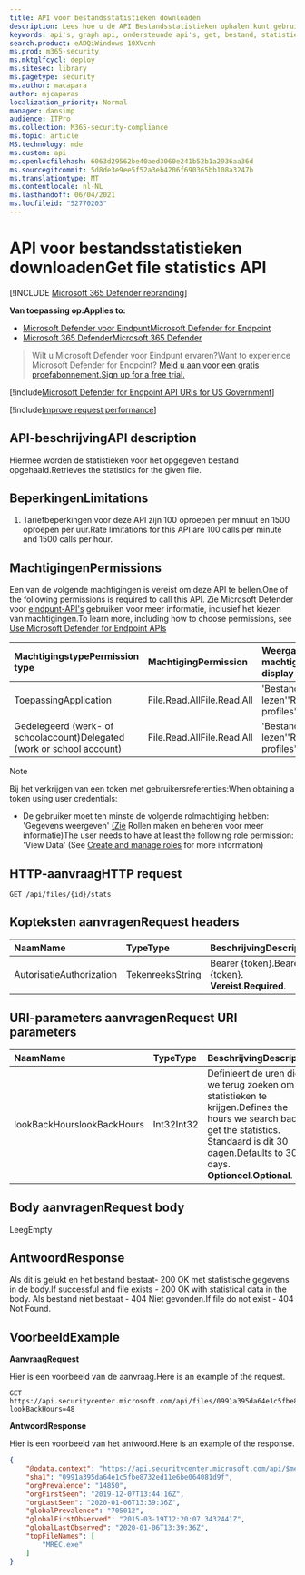 ```yaml
---
title: API voor bestandsstatistieken downloaden
description: Lees hoe u de API Bestandsstatistieken ophalen kunt gebruiken om de statistieken voor het opgegeven bestand op te halen in Microsoft Defender voor Eindpunt.
keywords: api's, graph api, ondersteunde api's, get, bestand, statistieken
search.product: eADQiWindows 10XVcnh
ms.prod: m365-security
ms.mktglfcycl: deploy
ms.sitesec: library
ms.pagetype: security
ms.author: macapara
author: mjcaparas
localization_priority: Normal
manager: dansimp
audience: ITPro
ms.collection: M365-security-compliance
ms.topic: article
MS.technology: mde
ms.custom: api
ms.openlocfilehash: 6063d29562be40aed3060e241b52b1a2936aa36d
ms.sourcegitcommit: 5d8de3e9ee5f52a3eb4206f690365bb108a3247b
ms.translationtype: MT
ms.contentlocale: nl-NL
ms.lasthandoff: 06/04/2021
ms.locfileid: "52770203"
---
```

# <a name="get-file-statistics-api"></a><span data-ttu-id="0bdec-104">API voor bestandsstatistieken downloaden</span><span class="sxs-lookup"><span data-stu-id="0bdec-104">Get file statistics API</span></span>

[!INCLUDE [Microsoft 365 Defender rebranding](../../includes/microsoft-defender.md)]

<span data-ttu-id="0bdec-105">**Van toepassing op:**</span><span class="sxs-lookup"><span data-stu-id="0bdec-105">**Applies to:**</span></span>
- [<span data-ttu-id="0bdec-106">Microsoft Defender voor Eindpunt</span><span class="sxs-lookup"><span data-stu-id="0bdec-106">Microsoft Defender for Endpoint</span></span>](https://go.microsoft.com/fwlink/p/?linkid=2154037)
- [<span data-ttu-id="0bdec-107">Microsoft 365 Defender</span><span class="sxs-lookup"><span data-stu-id="0bdec-107">Microsoft 365 Defender</span></span>](https://go.microsoft.com/fwlink/?linkid=2118804)

> <span data-ttu-id="0bdec-108">Wilt u Microsoft Defender voor Eindpunt ervaren?</span><span class="sxs-lookup"><span data-stu-id="0bdec-108">Want to experience Microsoft Defender for Endpoint?</span></span> [<span data-ttu-id="0bdec-109">Meld u aan voor een gratis proefabonnement.</span><span class="sxs-lookup"><span data-stu-id="0bdec-109">Sign up for a free trial.</span></span>](https://www.microsoft.com/microsoft-365/windows/microsoft-defender-atp?ocid=docs-wdatp-exposedapis-abovefoldlink) 

[!include[Microsoft Defender for Endpoint API URIs for US Government](../../includes/microsoft-defender-api-usgov.md)]

[!include[Improve request performance](../../includes/improve-request-performance.md)]


## <a name="api-description"></a><span data-ttu-id="0bdec-110">API-beschrijving</span><span class="sxs-lookup"><span data-stu-id="0bdec-110">API description</span></span>
<span data-ttu-id="0bdec-111">Hiermee worden de statistieken voor het opgegeven bestand opgehaald.</span><span class="sxs-lookup"><span data-stu-id="0bdec-111">Retrieves the statistics for the given file.</span></span>


## <a name="limitations"></a><span data-ttu-id="0bdec-112">Beperkingen</span><span class="sxs-lookup"><span data-stu-id="0bdec-112">Limitations</span></span>
1. <span data-ttu-id="0bdec-113">Tariefbeperkingen voor deze API zijn 100 oproepen per minuut en 1500 oproepen per uur.</span><span class="sxs-lookup"><span data-stu-id="0bdec-113">Rate limitations for this API are 100 calls per minute and 1500 calls per hour.</span></span>


## <a name="permissions"></a><span data-ttu-id="0bdec-114">Machtigingen</span><span class="sxs-lookup"><span data-stu-id="0bdec-114">Permissions</span></span>
<span data-ttu-id="0bdec-115">Een van de volgende machtigingen is vereist om deze API te bellen.</span><span class="sxs-lookup"><span data-stu-id="0bdec-115">One of the following permissions is required to call this API.</span></span> <span data-ttu-id="0bdec-116">Zie Microsoft Defender voor [eindpunt-API's](apis-intro.md) gebruiken voor meer informatie, inclusief het kiezen van machtigingen.</span><span class="sxs-lookup"><span data-stu-id="0bdec-116">To learn more, including how to choose permissions, see [Use Microsoft Defender for Endpoint APIs](apis-intro.md)</span></span>

<span data-ttu-id="0bdec-117">Machtigingstype</span><span class="sxs-lookup"><span data-stu-id="0bdec-117">Permission type</span></span> |   <span data-ttu-id="0bdec-118">Machtiging</span><span class="sxs-lookup"><span data-stu-id="0bdec-118">Permission</span></span>  |   <span data-ttu-id="0bdec-119">Weergavenaam machtiging</span><span class="sxs-lookup"><span data-stu-id="0bdec-119">Permission display name</span></span>
:---|:---|:---
<span data-ttu-id="0bdec-120">Toepassing</span><span class="sxs-lookup"><span data-stu-id="0bdec-120">Application</span></span> |   <span data-ttu-id="0bdec-121">File.Read.All</span><span class="sxs-lookup"><span data-stu-id="0bdec-121">File.Read.All</span></span> | <span data-ttu-id="0bdec-122">'Bestandsprofielen lezen'</span><span class="sxs-lookup"><span data-stu-id="0bdec-122">'Read file profiles'</span></span>
<span data-ttu-id="0bdec-123">Gedelegeerd (werk- of schoolaccount)</span><span class="sxs-lookup"><span data-stu-id="0bdec-123">Delegated (work or school account)</span></span> | <span data-ttu-id="0bdec-124">File.Read.All</span><span class="sxs-lookup"><span data-stu-id="0bdec-124">File.Read.All</span></span> | <span data-ttu-id="0bdec-125">'Bestandsprofielen lezen'</span><span class="sxs-lookup"><span data-stu-id="0bdec-125">'Read file profiles'</span></span>

>[!Note]
> <span data-ttu-id="0bdec-126">Bij het verkrijgen van een token met gebruikersreferenties:</span><span class="sxs-lookup"><span data-stu-id="0bdec-126">When obtaining a token using user credentials:</span></span>
>- <span data-ttu-id="0bdec-127">De gebruiker moet ten minste de volgende rolmachtiging hebben: 'Gegevens weergeven' [(Zie](user-roles.md) Rollen maken en beheren voor meer informatie)</span><span class="sxs-lookup"><span data-stu-id="0bdec-127">The user needs to have at least the following role permission: 'View Data' (See [Create and manage roles](user-roles.md) for more information)</span></span>

## <a name="http-request"></a><span data-ttu-id="0bdec-128">HTTP-aanvraag</span><span class="sxs-lookup"><span data-stu-id="0bdec-128">HTTP request</span></span>
```
GET /api/files/{id}/stats
```

## <a name="request-headers"></a><span data-ttu-id="0bdec-129">Kopteksten aanvragen</span><span class="sxs-lookup"><span data-stu-id="0bdec-129">Request headers</span></span>

<span data-ttu-id="0bdec-130">Naam</span><span class="sxs-lookup"><span data-stu-id="0bdec-130">Name</span></span> | <span data-ttu-id="0bdec-131">Type</span><span class="sxs-lookup"><span data-stu-id="0bdec-131">Type</span></span> | <span data-ttu-id="0bdec-132">Beschrijving</span><span class="sxs-lookup"><span data-stu-id="0bdec-132">Description</span></span>
:---|:---|:---
<span data-ttu-id="0bdec-133">Autorisatie</span><span class="sxs-lookup"><span data-stu-id="0bdec-133">Authorization</span></span> | <span data-ttu-id="0bdec-134">Tekenreeks</span><span class="sxs-lookup"><span data-stu-id="0bdec-134">String</span></span> | <span data-ttu-id="0bdec-135">Bearer {token}.</span><span class="sxs-lookup"><span data-stu-id="0bdec-135">Bearer {token}.</span></span> <span data-ttu-id="0bdec-136">**Vereist**.</span><span class="sxs-lookup"><span data-stu-id="0bdec-136">**Required**.</span></span>

## <a name="request-uri-parameters"></a><span data-ttu-id="0bdec-137">URI-parameters aanvragen</span><span class="sxs-lookup"><span data-stu-id="0bdec-137">Request URI parameters</span></span>

<span data-ttu-id="0bdec-138">Naam</span><span class="sxs-lookup"><span data-stu-id="0bdec-138">Name</span></span> | <span data-ttu-id="0bdec-139">Type</span><span class="sxs-lookup"><span data-stu-id="0bdec-139">Type</span></span> | <span data-ttu-id="0bdec-140">Beschrijving</span><span class="sxs-lookup"><span data-stu-id="0bdec-140">Description</span></span>
:---|:---|:---
<span data-ttu-id="0bdec-141">lookBackHours</span><span class="sxs-lookup"><span data-stu-id="0bdec-141">lookBackHours</span></span> | <span data-ttu-id="0bdec-142">Int32</span><span class="sxs-lookup"><span data-stu-id="0bdec-142">Int32</span></span> | <span data-ttu-id="0bdec-143">Definieert de uren die we terug zoeken om de statistieken te krijgen.</span><span class="sxs-lookup"><span data-stu-id="0bdec-143">Defines the hours we search back to get the statistics.</span></span> <span data-ttu-id="0bdec-144">Standaard is dit 30 dagen.</span><span class="sxs-lookup"><span data-stu-id="0bdec-144">Defaults to 30 days.</span></span> <span data-ttu-id="0bdec-145">**Optioneel**.</span><span class="sxs-lookup"><span data-stu-id="0bdec-145">**Optional**.</span></span>

## <a name="request-body"></a><span data-ttu-id="0bdec-146">Body aanvragen</span><span class="sxs-lookup"><span data-stu-id="0bdec-146">Request body</span></span>
<span data-ttu-id="0bdec-147">Leeg</span><span class="sxs-lookup"><span data-stu-id="0bdec-147">Empty</span></span>

## <a name="response"></a><span data-ttu-id="0bdec-148">Antwoord</span><span class="sxs-lookup"><span data-stu-id="0bdec-148">Response</span></span>
<span data-ttu-id="0bdec-149">Als dit is gelukt en het bestand bestaat- 200 OK met statistische gegevens in de body.</span><span class="sxs-lookup"><span data-stu-id="0bdec-149">If successful and file exists - 200 OK with statistical data in the body.</span></span> <span data-ttu-id="0bdec-150">Als bestand niet bestaat - 404 Niet gevonden.</span><span class="sxs-lookup"><span data-stu-id="0bdec-150">If file do not exist - 404 Not Found.</span></span>


## <a name="example"></a><span data-ttu-id="0bdec-151">Voorbeeld</span><span class="sxs-lookup"><span data-stu-id="0bdec-151">Example</span></span>

<span data-ttu-id="0bdec-152">**Aanvraag**</span><span class="sxs-lookup"><span data-stu-id="0bdec-152">**Request**</span></span>

<span data-ttu-id="0bdec-153">Hier is een voorbeeld van de aanvraag.</span><span class="sxs-lookup"><span data-stu-id="0bdec-153">Here is an example of the request.</span></span>

```http
GET https://api.securitycenter.microsoft.com/api/files/0991a395da64e1c5fbe8732ed11e6be064081d9f/stats?lookBackHours=48
```

<span data-ttu-id="0bdec-154">**Antwoord**</span><span class="sxs-lookup"><span data-stu-id="0bdec-154">**Response**</span></span>

<span data-ttu-id="0bdec-155">Hier is een voorbeeld van het antwoord.</span><span class="sxs-lookup"><span data-stu-id="0bdec-155">Here is an example of the response.</span></span>


```json
{
    "@odata.context": "https://api.securitycenter.microsoft.com/api/$metadata#microsoft.windowsDefenderATP.api.InOrgFileStats",
    "sha1": "0991a395da64e1c5fbe8732ed11e6be064081d9f",
    "orgPrevalence": "14850",
    "orgFirstSeen": "2019-12-07T13:44:16Z",
    "orgLastSeen": "2020-01-06T13:39:36Z",
    "globalPrevalence": "705012",
    "globalFirstObserved": "2015-03-19T12:20:07.3432441Z",
    "globalLastObserved": "2020-01-06T13:39:36Z",
    "topFileNames": [
        "MREC.exe"
    ]
}

```
